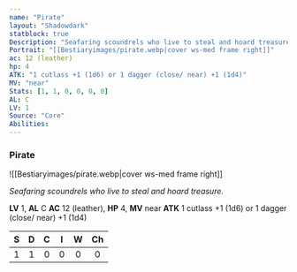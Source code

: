 ```yaml
---
name: "Pirate"
layout: "Shadowdark"
statblock: true
Description: "Seafaring scoundrels who live to steal and hoard treasure."
Portrait: "[[Bestiaryimages/pirate.webp|cover ws-med frame right]]"
ac: 12 (leather)
hp: 4
ATK: "1 cutlass +1 (1d6) or 1 dagger (close/ near) +1 (1d4)"
MV: "near"
Stats: [1, 1, 0, 0, 0, 0]
AL: C
LV: 1
Source: "Core"
Abilities:
---
```


### Pirate

![[Bestiaryimages/pirate.webp|cover ws-med frame right]]

_Seafaring scoundrels who live to steal and hoard treasure._

**LV** 1, **AL** C
**AC** 12 (leather), **HP** 4, **MV** near
**ATK** 1 cutlass +1 (1d6) or 1 dagger (close/ near) +1 (1d4)

|  S  |  D  |  C  |  I  |  W  |  Ch  |
|:---:|:---:|:---:|:---:|:---:|:----:|
| 1 | 1 | 0 | 0 | 0 | 0 |

